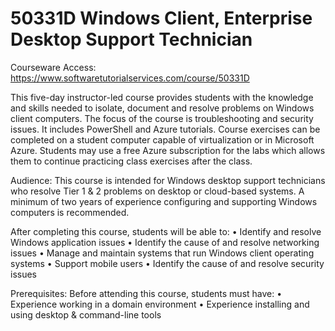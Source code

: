 # 50331D Windows Client, Enterprise Desktop Support Technician
Courseware Access:  https://www.softwaretutorialservices.com/course/50331D

This five-day instructor-led course provides students with the knowledge and skills needed to isolate, document and resolve problems on Windows client computers. The focus of the course is troubleshooting and security issues. It includes PowerShell and Azure tutorials.
Course exercises can be completed on a student computer capable of virtualization or in Microsoft Azure. Students may use a free Azure subscription for the labs which allows them to continue practicing class exercises after the class.

Audience:
This course is intended for Windows desktop support technicians who resolve Tier 1 & 2 problems on desktop or cloud-based systems. A minimum of two years of experience configuring and supporting Windows computers is recommended.

After completing this course, students will be able to:
• Identify and resolve Windows application issues
• Identify the cause of and resolve networking issues
• Manage and maintain systems that run Windows client operating systems
• Support mobile users
• Identify the cause of and resolve security issues

Prerequisites:
Before attending this course, students must have:
• Experience working in a domain environment
• Experience installing and using desktop & command-line tools
